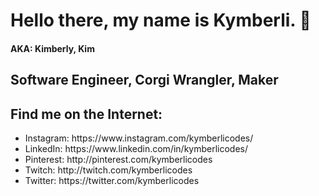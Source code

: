 # Hello there, my name is Kymberli. 👋
#### AKA: Kimberly, Kim
## Software Engineer, Corgi Wrangler, Maker

## Find me on the Internet:
<ul>
  <li>Instagram: https://www.instagram.com/kymberlicodes/</li>
  <li>LinkedIn: https://www.linkedin.com/in/kymberlicodes/</li>
  <li>Pinterest: http://pinterest.com/kymberlicodes</li>
  <li>Twitch: http://twitch.com/kymberlicodes</li>
  <li>Twitter: https://twitter.com/kymberlicodes</li>
</ul>

<!--
**kymberlicodes/kymberlicodes** is a ✨ _special_ ✨ repository because its `README.md` (this file) appears on your GitHub profile.

Here are some ideas to get you started:

- 🔭 I’m currently working on ...
- 🌱 I’m currently learning ...
- 👯 I’m looking to collaborate on ...
- 🤔 I’m looking for help with ...
- 💬 Ask me about ...
- 📫 How to reach me: ...
- 😄 Pronouns: ...
- ⚡ Fun fact: ...
-->
